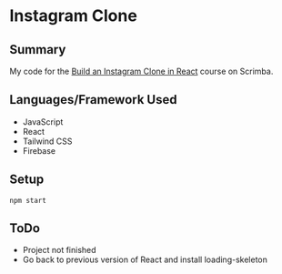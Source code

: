 # Instagram Clone

## Summary
My code for the [Build an Instagram Clone in React](https://scrimba.com) course on Scrimba.

## Languages/Framework Used
- JavaScript
- React
- Tailwind CSS
- Firebase

## Setup
`npm start`

## ToDo
- Project not finished
- Go back to previous version of React and install loading-skeleton
